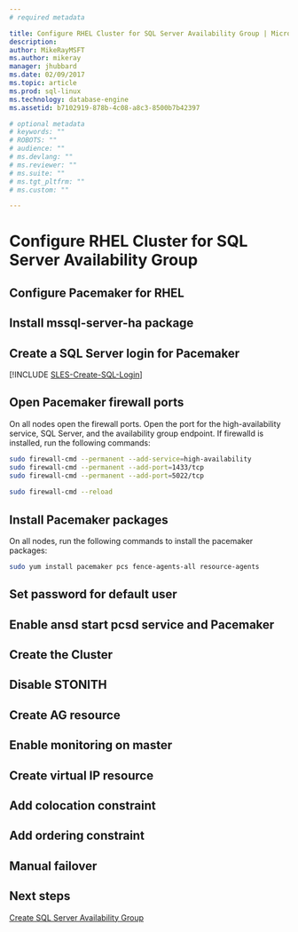 ```yaml
---
# required metadata

title: Configure RHEL Cluster for SQL Server Availability Group | Microsoft Docs
description: 
author: MikeRayMSFT 
ms.author: mikeray 
manager: jhubbard
ms.date: 02/09/2017
ms.topic: article
ms.prod: sql-linux
ms.technology: database-engine
ms.assetid: b7102919-878b-4c08-a8c3-8500b7b42397

# optional metadata
# keywords: ""
# ROBOTS: ""
# audience: ""
# ms.devlang: ""
# ms.reviewer: ""
# ms.suite: ""
# ms.tgt_pltfrm: ""
# ms.custom: ""

---
```


# Configure RHEL Cluster for SQL Server Availability Group

## Configure Pacemaker for RHEL

## Install mssql-server-ha package

## Create a SQL Server login for Pacemaker

[!INCLUDE [SLES-Create-SQL-Login](../includes/ss-linux-cluster-pacemaker-create-login.md)]

## Open Pacemaker firewall ports

On all nodes open the firewall ports. Open the port for the high-availability service, SQL Server, and the availability group endpoint. If firewalld is installed, run the following commands: 

```bash
sudo firewall-cmd --permanent --add-service=high-availability
sudo firewall-cmd --permanent --add-port=1433/tcp
sudo firewall-cmd --permanent --add-port=5022/tcp
		
sudo firewall-cmd --reload
```

## Install Pacemaker packages

On all nodes, run the following commands to install the pacemaker packages:

```bash
sudo yum install pacemaker pcs fence-agents-all resource-agents
```

## Set password for default user

## Enable ansd start pcsd service and Pacemaker

## Create the Cluster

## Disable STONITH

## Create AG resource

## Enable monitoring on master

## Create virtual IP resource

## Add colocation constraint

## Add ordering constraint

## Manual failover

## Next steps

[Create SQL Server Availability Group](sql-server-linux-availability-group-configure.md)

